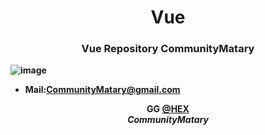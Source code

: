 <h1 align="center">
    Vue
</h1>
    
<div align="center">
    <h3> <strong> Vue Repository CommunityMatary</h3>
</div>


![image](https://user-images.githubusercontent.com/92306660/164239568-7d4ea661-e90b-43d5-969e-5c2feef4e889.png)
 - Mail:CommunityMatary@gmail.com
    
    
<div align="center">
    <b> GG <a href="https://github.com/CMTCLAN">@HEX</a></br><em> CommunityMatary </em> </b>
</div>
 

